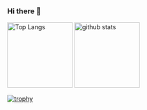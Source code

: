 ### Hi there 👋

<!--
**nekakoshi/nekakoshi** is a ✨ _special_ ✨ repository because its `README.md` (this file) appears on your GitHub profile.

Here are some ideas to get you started:

- 🔭 I’m currently working on ...
- 🌱 I’m currently learning ...
- 👯 I’m looking to collaborate on ...
- 🤔 I’m looking for help with ...
- 💬 Ask me about ...
- 📫 How to reach me: ...
- 😄 Pronouns: ...
- ⚡ Fun fact: ...
-->

<p align="left"> 
  <img alt="Top Langs" height="150px" src="https://github-readme-stats.vercel.app/api/top-langs/?username=nekakoshi&layout=compact&show_icons=true&theme=compact" />
  <img alt="github stats" height="150px" src="https://github-readme-stats.vercel.app/api?username=nekakoshi&theme=compact&show_icons=ture" />
</p>

[![trophy](https://github-profile-trophy.vercel.app/?username=nekakoshi&theme=compact&column=8
)](https://github.com/ryo-ma/github-profile-trophy)




